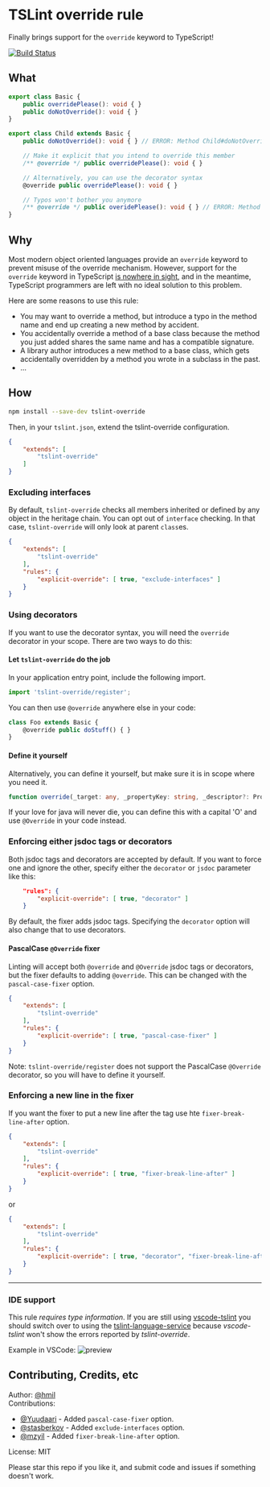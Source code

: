 TSLint override rule
====================

Finally brings support for the `override` keyword to TypeScript!

[![Build Status](https://travis-ci.org/hmil/tslint-override.svg?branch=master)](https://travis-ci.org/hmil/tslint-override)

## What

```typescript
export class Basic {
    public overridePlease(): void { }
    public doNotOverride(): void { }
}

export class Child extends Basic {
    public doNotOverride(): void { } // ERROR: Method Child#doNotOverride is overriding Basic#doNotOverride. Use the @override JSDoc tag if the override is intended

    // Make it explicit that you intend to override this member
    /** @override */ public overridePlease(): void { }

    // Alternatively, you can use the decorator syntax
    @override public overridePlease(): void { }

    // Typos won't bother you anymore
    /** @override */ public overidePlease(): void { } // ERROR: Method with @override tag is not overriding anything
}
```


## Why

Most modern object oriented languages provide an `override` keyword to prevent misuse of the override mechanism. However, support for the `override` keyword in TypeScript [is nowhere in sight](https://github.com/Microsoft/TypeScript/issues/2000), and in the meantime, TypeScript programmers are left with no ideal solution to this problem.

Here are some reasons to use this rule:
- You may want to override a method, but introduce a typo in the method name and end up creating a new method by accident.
- You accidentally override a method of a base class because the method you just added shares the same name and has a compatible signature.
- A library author introduces a new method to a base class, which gets accidentally overridden by a method you wrote in a subclass in the past.
- ...


## How

```sh
npm install --save-dev tslint-override
```

Then, in your `tslint.json`, extend the tslint-override configuration.
```json
{
    "extends": [
        "tslint-override"
    ]
}
```

### Excluding interfaces

By default, `tslint-override` checks all members inherited or defined by any object in the heritage chain. You can opt out of `interface` checking. In that case, `tslint-override` will only look at parent `class`es.

```json
{
    "extends": [
        "tslint-override"
    ],
    "rules": {
        "explicit-override": [ true, "exclude-interfaces" ]
    }
}
```

### Using decorators

If you want to use the decorator syntax, you will need the `override` decorator in your scope. There are two ways to do this:

#### Let `tslint-override` do the job

In your application entry point, include the following import.

```typescript
import 'tslint-override/register';
```

You can then use `@override` anywhere else in your code:

```typescript
class Foo extends Basic {
    @override public doStuff() { }
}
```

#### Define it yourself

Alternatively, you can define it yourself, but make sure it is in scope where you need it.

```typescript
function override(_target: any, _propertyKey: string, _descriptor?: PropertyDescriptor) { /* noop */ }
```

If your love for java will never die, you can define this with a capital 'O' and use `@Override` in your code instead.

### Enforcing either jsdoc tags or decorators

Both jsdoc tags and decorators are accepted by default. If you want to force one and ignore the other, specify either the `decorator` or `jsdoc` parameter like this:

```json
    "rules": {
        "explicit-override": [ true, "decorator" ]
    }
```

By default, the fixer adds jsdoc tags. Specifying the `decorator` option will also change that to use decorators.

#### PascalCase `@Override` fixer

Linting will accept both `@override` and `@Override` jsdoc tags or decorators, but the fixer defaults to adding `@override`. This can be changed with the `pascal-case-fixer` option.

```json
{
    "extends": [
        "tslint-override"
    ],
    "rules": {
        "explicit-override": [ true, "pascal-case-fixer" ]
    }
}
```

Note: `tslint-override/register` does not support the PascalCase `@Override` decorator, so you will have to define it yourself.

### Enforcing a new line in the fixer

If you want the fixer to put a new line after the tag use hte `fixer-break-line-after` option.

```json
{
    "extends": [
        "tslint-override"
    ],
    "rules": {
        "explicit-override": [ true, "fixer-break-line-after" ]
    }
}
```
or
```json
{
    "extends": [
        "tslint-override"
    ],
    "rules": {
        "explicit-override": [ true, "decorator", "fixer-break-line-after" ]
    }
}
```

---

### IDE support

This rule *requires type information*. If you are still using [vscode-tslint](https://github.com/Microsoft/vscode-tslint) you should switch over to using the [tslint-language-service](https://github.com/angelozerr/tslint-language-service) because _vscode-tslint_ won't show the errors reported by _tslint-override_.

Example in VSCode:
![preview](https://github.com/hmil/tslint-override/blob/master/resources/story.gif?raw=true)

## Contributing, Credits, etc

Author: [@hmil](https://github.com/hmil)  
Contributions:
- [@Yuudaari](https://github.com/Yuudaari) - Added `pascal-case-fixer` option.
- [@stasberkov](https://github.com/stasberkov) - Added `exclude-interfaces` option.
- [@mzyil](https://github.com/mzyil) - Added `fixer-break-line-after` option.

License: MIT

Please star this repo if you like it, and submit code and issues if something doesn't work.
